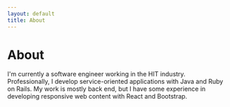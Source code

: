 ```yaml
---
layout: default
title: About
---
```

# About

I'm currently a software engineer working in the HIT industry. Professionally, I
develop service-oriented applications with Java and Ruby on Rails. My work is
mostly back end, but I have some experience in developing responsive web content
with React and Bootstrap.
